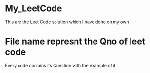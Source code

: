 # My_LeetCode
This are the Leet Code solution which I have done on my own 

# File name represnt the Qno of leet code 
Every code contains its Question with the example of it

